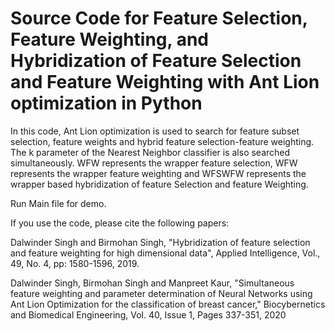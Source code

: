 # Source Code for Feature Selection, Feature Weighting, and Hybridization of Feature Selection and Feature Weighting with Ant Lion optimization in Python

In this code, Ant Lion optimization is used to search for feature subset selection, feature weights and hybrid feature selection-feature weighting. The k parameter of the Nearest Neighbor classifier is also searched simultaneously. WFW represents the wrapper feature selection, WFW represents the wrapper feature weighting and WFSWFW represents the wrapper based hybridization of feature Selection and feature Weighting.

Run Main file for demo.

If you use the code, please cite the following papers:

Dalwinder Singh and Birmohan Singh, "Hybridization of feature selection and feature weighting for high dimensional data", Applied Intelligence, Vol., 49, No. 4, pp: 1580-1596, 2019.

Dalwinder Singh, Birmohan Singh and Manpreet Kaur, "Simultaneous feature weighting and parameter determination of Neural Networks using Ant Lion Optimization for the classification of breast cancer," Biocybernetics and Biomedical Engineering, Vol. 40, Issue 1, Pages 337-351, 2020
